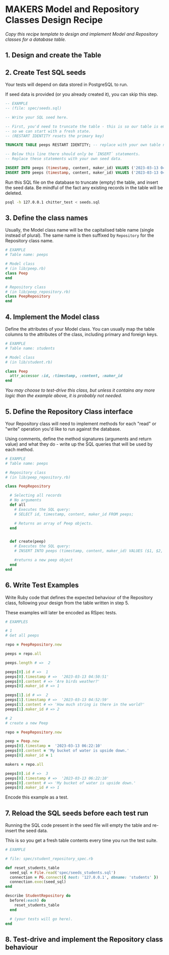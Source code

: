 # MAKERS Model and Repository Classes Design Recipe

_Copy this recipe template to design and implement Model and Repository classes for a database table._

## 1. Design and create the Table


## 2. Create Test SQL seeds

Your tests will depend on data stored in PostgreSQL to run.

If seed data is provided (or you already created it), you can skip this step.

```sql
-- EXAMPLE
-- (file: spec/seeds.sql)

-- Write your SQL seed here. 

-- First, you'd need to truncate the table - this is so our table is emptied between each test run,
-- so we can start with a fresh state.
-- (RESTART IDENTITY resets the primary key)

TRUNCATE TABLE peeps RESTART IDENTITY; -- replace with your own table name.

-- Below this line there should only be `INSERT` statements.
-- Replace these statements with your own seed data.

INSERT INTO peeps (timestamp, content, maker_id) VALUES ('2023-03-13 04:50:51', 'Are birds weather?', 1);
INSERT INTO peeps (timestamp, content, maker_id) VALUES ('2023-03-13 04:52:59', 'How much string is there in the world?', 2);
```

Run this SQL file on the database to truncate (empty) the table, and insert the seed data. Be mindful of the fact any existing records in the table will be deleted.

```bash
psql -h 127.0.0.1 chitter_test < seeds.sql
```

## 3. Define the class names

Usually, the Model class name will be the capitalised table name (single instead of plural). The same name is then suffixed by `Repository` for the Repository class name.

```ruby
# EXAMPLE
# Table name: peeps

# Model class
# (in lib/peep.rb)
class Peep
end

# Repository class
# (in lib/peep_repository.rb)
class PeepRepository
end
```

## 4. Implement the Model class

Define the attributes of your Model class. You can usually map the table columns to the attributes of the class, including primary and foreign keys.

```ruby
# EXAMPLE
# Table name: students

# Model class
# (in lib/student.rb)

class Peep
  attr_accessor :id, :timestamp, :content, :maker_id
end
```

*You may choose to test-drive this class, but unless it contains any more logic than the example above, it is probably not needed.*

## 5. Define the Repository Class interface

Your Repository class will need to implement methods for each "read" or "write" operation you'd like to run against the database.

Using comments, define the method signatures (arguments and return value) and what they do - write up the SQL queries that will be used by each method.

```ruby
# EXAMPLE
# Table name: peeps

# Repository class
# (in lib/peep_repository.rb)

class PeepRepository

  # Selecting all records
  # No arguments
  def all
    # Executes the SQL query:
    # SELECT id, timestamp, content, maker_id FROM peeps;

    # Returns an array of Peep objects.
  end


  def create(peep)
    # Executes the SQL query:
    # INSERT INTO peeps (timestamp, content, maker_id) VALUES ($1, $2, $3);

    #returns a new peep object
  end
end
```

## 6. Write Test Examples

Write Ruby code that defines the expected behaviour of the Repository class, following your design from the table written in step 5.

These examples will later be encoded as RSpec tests.

```ruby
# EXAMPLES

# 1
# Get all peeps

repo = PeepRepository.new

peeps = repo.all

peeps.length # =>  2

peeps[0].id # =>  1
peeps[0].timestamp # =>  '2023-03-13 04:50:51'
peeps[0].content # => 'Are birds weather?'
peeps[0].maker_id # => 1

peeps[1].id # =>  2
peeps[1].timestamp # =>  '2023-03-13 04:52:59'
peeps[1].content # => 'How much string is there in the world?'
peeps[1].maker_id # => 2

# 2
# create a new Peep

repo = PeepRepository.new

peep = Peep.new
peeps[0].timestamp =  '2023-03-13 06:22:10'
peeps[0].content = 'My bucket of water is upside down.'
peeps[0].maker_id = 1

makers = repo.all

peeps[0].id # =>  3
peeps[0].timestamp # =>  '2023-03-13 06:22:10'
peeps[0].content # => 'My bucket of water is upside down.'
peeps[0].maker_id # => 1
```

Encode this example as a test.

## 7. Reload the SQL seeds before each test run

Running the SQL code present in the seed file will empty the table and re-insert the seed data.

This is so you get a fresh table contents every time you run the test suite.

```ruby
# EXAMPLE

# file: spec/student_repository_spec.rb

def reset_students_table
  seed_sql = File.read('spec/seeds_students.sql')
  connection = PG.connect({ host: '127.0.0.1', dbname: 'students' })
  connection.exec(seed_sql)
end

describe StudentRepository do
  before(:each) do 
    reset_students_table
  end

  # (your tests will go here).
end
```

## 8. Test-drive and implement the Repository class behaviour
